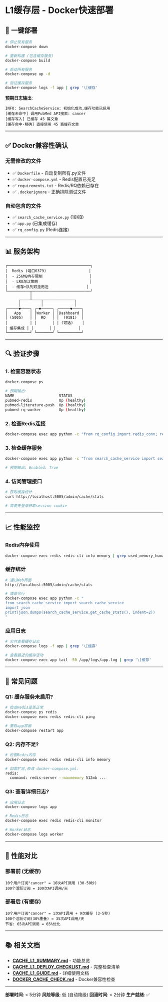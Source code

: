 # L1缓存层 - Docker快速部署

## 🚀 一键部署

```bash
# 停止现有服务
docker-compose down

# 重新构建 (包含缓存服务)
docker-compose build

# 启动所有服务
docker-compose up -d

# 验证缓存服务
docker-compose logs -f app | grep '\[缓存'
```

**预期日志输出**:
```
INFO: SearchCacheService: 初始化成功,缓存功能已启用
[缓存未命中] 调用PubMed API搜索: cancer
[缓存写入] 已缓存 45 篇文章
[缓存命中-精确] 直接使用 45 篇缓存文章
```

---

## ✅ Docker兼容性确认

### 无需修改的文件
- ✅ `Dockerfile` - 自动复制所有.py文件
- ✅ `docker-compose.yml` - Redis配置已充足
- ✅ `requirements.txt` - Redis/RQ依赖已存在
- ✅ `.dockerignore` - 正确排除测试文件

### 自动包含的文件
- ✅ `search_cache_service.py` (16KB)
- ✅ `app.py` (已集成缓存)
- ✅ `rq_config.py` (Redis连接)

---

## 📊 服务架构

```
┌─────────────────────────────────────┐
│  Redis (端口6379)                   │
│  - 256MB内存限制                     │
│  - LRU淘汰策略                       │
│  - 缓存+队列双重用途                 │
└──────────┬──────────────────────────┘
           │
      ┌────┴────┬──────────────┐
      │         │              │
┌─────▼────┐ ┌─▼─────┐ ┌─────▼────┐
│   App    │ │Worker │ │Dashboard │
│ (5005)   │ │  RQ   │ │  (9181)  │
│          │ │       │ │ (可选)    │
│ 缓存集成 │ │       │ │          │
└──────────┘ └───────┘ └──────────┘
```

---

## 🔍 验证步骤

### 1. 检查容器状态
```bash
docker-compose ps

# 预期输出:
NAME                    STATUS
pubmed-redis            Up (healthy)
pubmed-literature-push  Up (healthy)
pubmed-rq-worker        Up (healthy)
```

### 2. 检查Redis连接
```bash
docker-compose exec app python -c "from rq_config import redis_conn; redis_conn.ping(); print('✓ Redis连接正常')"
```

### 3. 检查缓存服务
```bash
docker-compose exec app python -c "from search_cache_service import search_cache_service; print('Enabled:', search_cache_service.enabled)"

# 预期输出: Enabled: True
```

### 4. 访问管理接口
```bash
# 获取缓存统计
curl http://localhost:5005/admin/cache/stats

# 需要先登录获取session cookie
```

---

## 📈 性能监控

### Redis内存使用
```bash
docker-compose exec redis redis-cli info memory | grep used_memory_human
```

### 缓存统计
```bash
# 通过Web界面
http://localhost:5005/admin/cache/stats

# 或命令行
docker-compose exec app python -c "
from search_cache_service import search_cache_service
import json
print(json.dumps(search_cache_service.get_cache_stats(), indent=2))
"
```

### 应用日志
```bash
# 实时查看缓存日志
docker-compose logs -f app | grep '\[缓存'

# 查看最近的缓存活动
docker-compose exec app tail -50 /app/logs/app.log | grep '\[缓存'
```

---

## 🔧 常见问题

### Q1: 缓存服务未启用?
```bash
# 检查Redis是否正常
docker-compose ps redis
docker-compose exec redis redis-cli ping

# 重启app容器
docker-compose restart app
```

### Q2: 内存不足?
```bash
# 检查Redis内存
docker-compose exec redis redis-cli info memory

# 如需扩容,修改 docker-compose.yml:
redis:
  command: redis-server --maxmemory 512mb ...
```

### Q3: 查看详细日志?
```bash
# 应用日志
docker-compose logs app

# Redis日志
docker-compose exec redis redis-cli monitor

# Worker日志
docker-compose logs worker
```

---

## 🎯 性能对比

### 部署前 (无缓存)
```
10个用户订阅"cancer" = 10次API调用 (30-50秒)
100个活跃订阅 = 100次API调用/天
```

### 部署后 (有缓存)
```
10个用户订阅"cancer" = 1次API调用 + 9次缓存 (3-5秒)
100个活跃订阅(30%重叠) = 35次API调用/天
节省: 65次API调用 = 65%优化
```

---

## 📚 相关文档

- **[CACHE_L1_SUMMARY.md](CACHE_L1_SUMMARY.md)** - 功能总览
- **[CACHE_L1_DEPLOY_CHECKLIST.md](CACHE_L1_DEPLOY_CHECKLIST.md)** - 完整检查清单
- **[CACHE_L1_GUIDE.md](CACHE_L1_GUIDE.md)** - 详细使用文档
- **[DOCKER_CACHE_CHECK.md](DOCKER_CACHE_CHECK.md)** - Docker兼容性检查

---

**部署时间**: < 5分钟
**风险等级**: 低 (自动降级)
**回滚时间**: < 2分钟
**生产就绪**: ✅

